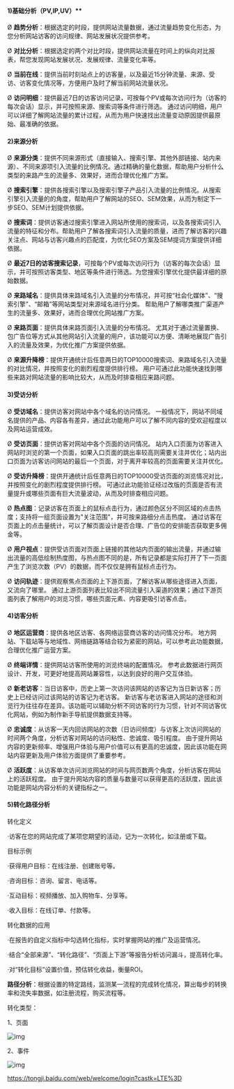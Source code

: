 

#### 1)基础分析（PV,IP,UV）**

Ø **趋势分析**：根据选定的时段，提供网站流量数据，通过流量趋势变化形态，为您分析网站访客的访问规律、网站发展状况提供参考。

Ø **对比分析**：根据选定的两个对比时段，提供网站流量在时间上的纵向对比报表，帮您发现网站发展状况、发展规律、流量变化率等。

Ø **当前在线**：提供当前时刻站点上的访客量，以及最近15分钟流量、来源、受访、访客变化情况等，方便用户及时了解当前网站流量状况。

Ø **访问明细**：提供最近7日的访客访问记录，可按每个PV或每次访问行为（访客的每次会话）显示，并可按照来源、搜索词等条件进行筛选。 通过访问明细，用户可以详细了解网站流量的累计过程，从而为用户快速找出流量变动原因提供最原始、最准确的依据。

#### **2)来源分析**

Ø **来源分类**：提供不同来源形式（直接输入、搜索引擎、其他外部链接、站内来源）、不同来源项引入流量的比例情况。通过精确的量化数据，帮助用户分析什么类型的来路产生的流量多、效果好，进而合理优化推广方案。

Ø **搜索引擎**：提供各搜索引擎以及搜索引擎子产品引入流量的比例情况。从搜索引擎引入流量的的角度，帮助用户了解网站的SEO、SEM效果，从而为制定下一步SEO、SEM计划提供依据。

Ø **搜索词**：提供访客通过搜索引擎进入网站所使用的搜索词，以及各搜索词引入流量的特征和分布。帮助用户了解各搜索词引入流量的质量，进而了解访客的兴趣关注点、网站与访客兴趣点的匹配度，为优化SEO方案及SEM提词方案提供详细依据。

Ø **最近7日的访客搜索记录**，可按每个PV或每次访问行为（访客的每次会话）显示，并可按照访客类型、地区等条件进行筛选。为您搜索引擎优化提供最详细的原始数据。

Ø **来路域名**：提供具体来路域名引入流量的分布情况，并可按“社会化媒体”、“搜索引擎”、“邮箱”等网站类型对来源域名进行分类。 帮助用户了解哪类推广渠道产生的流量多、效果好，进而合理优化网站推广方案。

Ø **来路页面**：提供具体来路页面引入流量的分布情况。 尤其对于通过流量置换、包广告位等方式从其他网站引入流量的用户，该功能可以方便、清晰地展现广告引入的流量及效果，为优化推广方案提供依据。

Ø **来源升降榜**：提供开通统计后任意两日的TOP10000搜索词、来路域名引入流量的对比情况，并按照变化的剧烈程度提供排行榜。 用户可通过此功能快速找到哪些来路对网站流量的影响比较大，从而及时排查相应来路问题。

#### **3)受访分析**

Ø **受访域名**：提供访客对网站中各个域名的访问情况。 一般情况下，网站不同域名提供的产品、内容各有差异，通过此功能用户可以了解不同内容的受欢迎程度以及网站运营成效。

Ø **受访页面**：提供访客对网站中各个页面的访问情况。 站内入口页面为访客进入网站时浏览的第一个页面，如果入口页面的跳出率较高则需要关注并优化；站内出口页面为访客访问网站的最后一个页面，对于离开率较高的页面需要关注并优化。

Ø **受访升降榜**：提供开通统计后任意两日的TOP10000受访页面的浏览情况对比，并按照变化的剧烈程度提供排行榜。 可通过此功能验证经过改版的页面是否有流量提升或哪些页面有巨大流量波动，从而及时排查相应问题。

Ø **热点图**：记录访客在页面上的鼠标点击行为，通过颜色区分不同区域的点击热度；支持将一组页面设置为"关注范围"，并可按来路细分点击热度。 通过访客在页面上的点击量统计，可以了解页面设计是否合理、广告位的安排能否获取更多佣金等。

Ø **用户视点**：提供受访页面对页面上链接的其他站内页面的输出流量，并通过输出流量的高低绘制热度图，与热点图不同的是，所有记录都是实际打开了下一页面产生了浏览次数（PV）的数据，而不仅仅是拥有鼠标点击行为。

Ø **访问轨迹**：提供观察焦点页面的上下游页面，了解访客从哪些途径进入页面，又流向了哪里。 通过上游页面列表比较出不同流量引入渠道的效果；通过下游页面列表了解用户的浏览习惯，哪些页面元素、内容更吸引访客点击。

#### **4)访客分析**

Ø **地区运营商**：提供各地区访客、各网络运营商访客的访问情况分布。 地方网站、下载站等与地域性、网络链路等结合较为紧密的网站，可以参考此功能数据，合理优化推广运营方案。

Ø **终端详情**：提供网站访客所使用的浏览终端的配置情况。 参考此数据进行网页设计、开发，可更好地提高网站兼容性，以达到良好的用户交互体验。

Ø **新老访客**：当日访客中，历史上第一次访问该网站的访客记为当日新访客；历史上已经访问过该网站的访客记为老访客。 新访客与老访客进入网站的途径和浏览行为往往存在差异。该功能可以辅助分析不同访客的行为习惯，针对不同访客优化网站，例如为制作新手导航提供数据支持等。

Ø **忠诚度**：从访客一天内回访网站的次数（日访问频度）与访客上次访问网站的时间两个角度，分析访客对网站的访问粘性、忠诚度、吸引程度。 由于提升网站内容的更新频率、增强用户体验与用户价值可以有更高的忠诚度，因此该功能在网站内容更新及用户体验方面提供了重要参考。

 

Ø **活跃度**：从访客单次访问浏览网站的时间与网页数两个角度，分析访客在网站上的活跃程度。 由于提升网站内容的质量与数量可以获得更高的活跃度，因此该功能是网站内容分析的关键指标之一。

#### **5)转化路径分析**

转化定义

·访客在您的网站完成了某项您期望的活动，记为一次转化，如注册或下载。

目标示例

·获得用户目标：在线注册、创建账号等。

·咨询目标：咨询、留言、电话等。

·互动目标：视频播放、加入购物车、分享等。

·收入目标：在线订单、付款等。

转化数据的应用

·在报告的自定义指标中勾选转化指标，实时掌握网站的推广及运营情况。

·结合“全部来源”、“转化路径”、“页面上下游”等报告分析访问漏斗，提高转化率。

·对“转化目标”设置价值，预估转化收益，衡量ROI。

 

**路径分析**：根据设置的特定路线，监测某一流程的完成转化情况，算出每步的转换率和流失率数据，如注册流程，购买流程等。

 

转化类型：

1、页面

![img](/home/mafenrgui/IdeaProjects/Bigdata_Study_Help/点击流日志分析/常见指标分析.assets/wpswAuLqE.jpg) 

 

2、事件

![img](/home/mafenrgui/IdeaProjects/Bigdata_Study_Help/点击流日志分析/常见指标分析.assets/wpsnnoni3.jpg) 

https://tongji.baidu.com/web/welcome/login?castk=LTE%3D